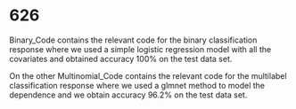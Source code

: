 # 626 

Binary_Code contains the relevant code for the binary classification response where we used a simple logistic regression model with all the covariates and obtained accuracy 100\% on the test data set.

On the other Multinomial_Code contains the relevant code for the multilabel classification response where we used a glmnet method to model the dependence and we obtain accuracy 96.2\% on the test data set.
